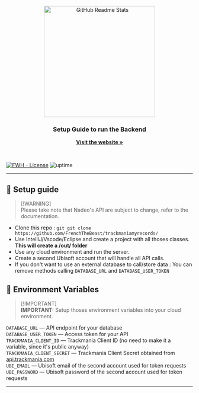 <p align="center">
 <img width="300px" src="https://cdn2.steamgriddb.com/logo/369a226ba5264d149663022a90786d1f.png" align="center" alt="GitHub Readme Stats" />
 <h3 align="center"> Setup Guide to run the Backend</h3>
 <div align="center">
  <p align="center">
    <a href="https://frenchthebeast.github.io/trackmaniamyrecords/"><strong>Visit the website »</strong></a>
</p>
 </div>
<br>

[![FWH - License](https://img.shields.io/pypi/l/tmrl?color=blue)]([https://github.com/trackmania-rl/tmrl/blob/master/LICENSE](https://github.com/FrenchTheBeast/trackmaniamyrecords/blob/main/LICENSE))
![uptime](https://img.shields.io/badge/Website%20Uptime-100%25-brightgreen)

---

## 🔧 Setup guide

> [!WARNING]\
> Please take note that Nadeo's API are subject to change, refer to the documentation.

* Clone this repo :  ```git git clone https://github.com/FrenchTheBeast/trackmaniamyrecords/ ```
* Use IntelliJ/Vscode/Eclipse and create a project with all thoses classes. **This will create a /out/ folder**
* Use any cloud environment and run the server.
* Create a second Ubisoft account that will handle all API calls.
* If you don't want to use an external database to call/store data : You can remove methods calling `DATABASE_URL` and `DATABASE_USER_TOKEN`


## 🔑 Environment Variables 

> [!IMPORTANT]\
> **IMPORTANT:** Setup thoses environment variables into your cloud environment.


```DATABASE_URL``` — API endpoint for your database <br>
```DATABASE_USER_TOKEN``` — Access token for your API <br>
```TRACKMANIA_CLIENT_ID``` — Trackmania Client ID (no need to make it a variable, since it's public anyway) <br>
```TRACKMANIA_CLIENT_SECRET``` — Trackmania Client Secret obtained from [api.trackmania.com](https://api.trackmania.com/) <br>
```UBI_EMAIL``` — Ubisoft email of the second account used for token requests <br>
```UBI_PASSWORD``` — Ubisoft password of the second account used for token requests <br>


---
